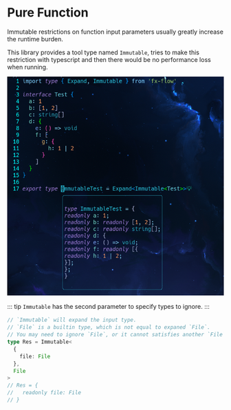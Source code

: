 # Pure Function

Immutable restrictions on function input parameters usually greatly increase the runtime burden.

This library provides a tool type named `Immutable`, tries to make this restriction with typescript and then there would be no performance loss when running.

![immutable showcase](/immutable.png)

::: tip
`Immutable` has the second parameter to specify types to ignore.
:::

```typescript
// `Immutable` will expand the input type.
// `File` is a builtin type, which is not equal to expaned `File`.
// You may need to ignore `File`, or it cannot satisfies another `File`.
type Res = Immutable<
  {
    file: File
  },
  File
>
// Res = {
//   readonly file: File
// }
```
